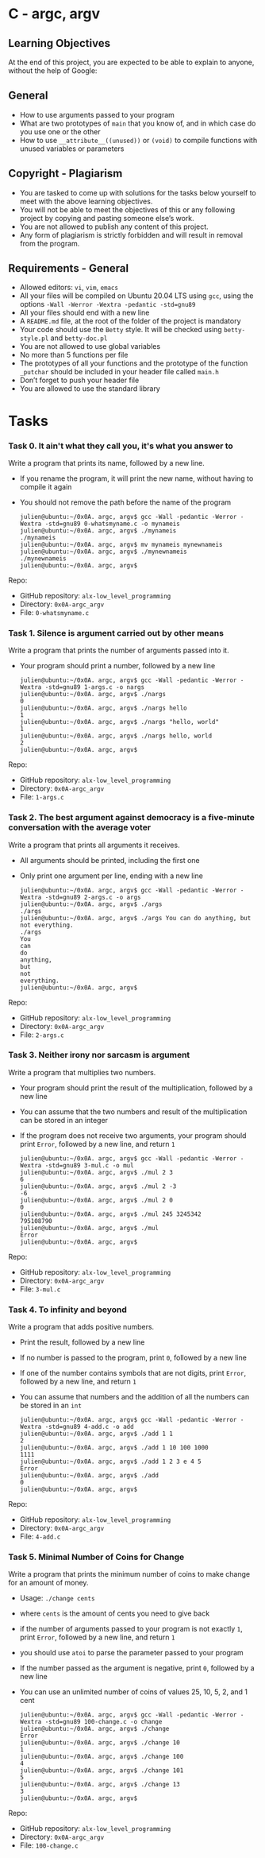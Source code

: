 # C - argc, argv

## Learning Objectives

At the end of this project, you are expected to be able to explain to anyone, without the help of Google:

## General

 - How to use arguments passed to your program
 - What are two prototypes of `main` that you know of, and in which case do you use one or the other
 - How to use `__attribute__((unused))` or `(void)` to compile functions with unused variables or parameters

## Copyright - Plagiarism

 - You are tasked to come up with solutions for the tasks below yourself to meet with the above learning objectives.
 - You will not be able to meet the objectives of this or any following project by copying and pasting someone else’s work.
 - You are not allowed to publish any content of this project.
 - Any form of plagiarism is strictly forbidden and will result in removal from the program.

## Requirements - General

 - Allowed editors: `vi`, `vim`, `emacs`
 - All your files will be compiled on Ubuntu 20.04 LTS using `gcc`, using the options `-Wall -Werror -Wextra -pedantic -std=gnu89`
 - All your files should end with a new line
 - A `README.md` file, at the root of the folder of the project is mandatory
 - Your code should use the `Betty` style. It will be checked using `betty-style.pl` and `betty-doc.pl`
 - You are not allowed to use global variables
 - No more than 5 functions per file
 - The prototypes of all your functions and the prototype of the function `_putchar` should be included in your header file called `main.h`
 - Don’t forget to push your header file
 - You are allowed to use the standard library


# Tasks

### Task 0. It ain't what they call you, it's what you answer to

Write a program that prints its name, followed by a new line.

 - If you rename the program, it will print the new name, without having to compile it again
 - You should not remove the path before the name of the program

    ```
    julien@ubuntu:~/0x0A. argc, argv$ gcc -Wall -pedantic -Werror -Wextra -std=gnu89 0-whatsmyname.c -o mynameis
    julien@ubuntu:~/0x0A. argc, argv$ ./mynameis
    ./mynameis
    julien@ubuntu:~/0x0A. argc, argv$ mv mynameis mynewnameis
    julien@ubuntu:~/0x0A. argc, argv$ ./mynewnameis
    ./mynewnameis
    julien@ubuntu:~/0x0A. argc, argv$
    ```

Repo:

 - GitHub repository: `alx-low_level_programming`
 - Directory: `0x0A-argc_argv`
 - File: `0-whatsmyname.c`

### Task 1. Silence is argument carried out by other means

Write a program that prints the number of arguments passed into it.

 - Your program should print a number, followed by a new line

    ```
    julien@ubuntu:~/0x0A. argc, argv$ gcc -Wall -pedantic -Werror -Wextra -std=gnu89 1-args.c -o nargs
    julien@ubuntu:~/0x0A. argc, argv$ ./nargs
    0
    julien@ubuntu:~/0x0A. argc, argv$ ./nargs hello
    1
    julien@ubuntu:~/0x0A. argc, argv$ ./nargs "hello, world"
    1
    julien@ubuntu:~/0x0A. argc, argv$ ./nargs hello, world
    2
    julien@ubuntu:~/0x0A. argc, argv$
    ```

Repo:

 - GitHub repository: `alx-low_level_programming`
 - Directory: `0x0A-argc_argv`
 - File: `1-args.c`

### Task 2. The best argument against democracy is a five-minute conversation with the average voter

Write a program that prints all arguments it receives.

 - All arguments should be printed, including the first one
 - Only print one argument per line, ending with a new line

    ```
    julien@ubuntu:~/0x0A. argc, argv$ gcc -Wall -pedantic -Werror -Wextra -std=gnu89 2-args.c -o args
    julien@ubuntu:~/0x0A. argc, argv$ ./args
    ./args
    julien@ubuntu:~/0x0A. argc, argv$ ./args You can do anything, but not everything.
    ./args
    You
    can
    do
    anything,
    but
    not
    everything.
    julien@ubuntu:~/0x0A. argc, argv$
    ```

Repo:

 - GitHub repository: `alx-low_level_programming`
 - Directory: `0x0A-argc_argv`
 - File: `2-args.c`


### Task 3. Neither irony nor sarcasm is argument

Write a program that multiplies two numbers.

 - Your program should print the result of the multiplication, followed by a new line
 - You can assume that the two numbers and result of the multiplication can be stored in an integer
 - If the program does not receive two arguments, your program should print `Error`, followed by a new line, and return `1`

    ```
    julien@ubuntu:~/0x0A. argc, argv$ gcc -Wall -pedantic -Werror -Wextra -std=gnu89 3-mul.c -o mul
    julien@ubuntu:~/0x0A. argc, argv$ ./mul 2 3
    6
    julien@ubuntu:~/0x0A. argc, argv$ ./mul 2 -3
    -6
    julien@ubuntu:~/0x0A. argc, argv$ ./mul 2 0
    0
    julien@ubuntu:~/0x0A. argc, argv$ ./mul 245 3245342
    795108790
    julien@ubuntu:~/0x0A. argc, argv$ ./mul
    Error
    julien@ubuntu:~/0x0A. argc, argv$
    ```

Repo:

 - GitHub repository: `alx-low_level_programming`
 - Directory: `0x0A-argc_argv`
 - File: `3-mul.c`

### Task 4. To infinity and beyond

Write a program that adds positive numbers.

 - Print the result, followed by a new line
 - If no number is passed to the program, print `0`, followed by a new line
 - If one of the number contains symbols that are not digits, print `Error`, followed by a new line, and return `1`
 - You can assume that numbers and the addition of all the numbers can be stored in an `int`

    ```
    julien@ubuntu:~/0x0A. argc, argv$ gcc -Wall -pedantic -Werror -Wextra -std=gnu89 4-add.c -o add
    julien@ubuntu:~/0x0A. argc, argv$ ./add 1 1
    2
    julien@ubuntu:~/0x0A. argc, argv$ ./add 1 10 100 1000
    1111
    julien@ubuntu:~/0x0A. argc, argv$ ./add 1 2 3 e 4 5
    Error
    julien@ubuntu:~/0x0A. argc, argv$ ./add
    0
    julien@ubuntu:~/0x0A. argc, argv$
    ```

Repo:

 - GitHub repository: `alx-low_level_programming`
 - Directory: `0x0A-argc_argv`
 - File: `4-add.c`

### Task 5. Minimal Number of Coins for Change

Write a program that prints the minimum number of coins to make change for an amount of money.

 - Usage: `./change cents`
 - where `cents` is the amount of cents you need to give back
 - if the number of arguments passed to your program is not exactly `1`, print `Error`, followed by a new line, and return `1`
 - you should use `atoi` to parse the parameter passed to your program
 - If the number passed as the argument is negative, print `0`, followed by a new line
 - You can use an unlimited number of coins of values 25, 10, 5, 2, and 1 cent

    ```
    julien@ubuntu:~/0x0A. argc, argv$ gcc -Wall -pedantic -Werror -Wextra -std=gnu89 100-change.c -o change
    julien@ubuntu:~/0x0A. argc, argv$ ./change
    Error
    julien@ubuntu:~/0x0A. argc, argv$ ./change 10
    1
    julien@ubuntu:~/0x0A. argc, argv$ ./change 100
    4
    julien@ubuntu:~/0x0A. argc, argv$ ./change 101
    5
    julien@ubuntu:~/0x0A. argc, argv$ ./change 13
    3
    julien@ubuntu:~/0x0A. argc, argv$
    ```

Repo:

 - GitHub repository: `alx-low_level_programming`
 - Directory: `0x0A-argc_argv`
 - File: `100-change.c`
